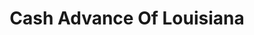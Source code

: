---
title: Cash Advance Of Louisiana
slug: cash-advance-of-louisiana
updated-on: '2024-05-30T13:44:31.749Z'
created-on: '2024-05-30T13:41:46.671Z'
published-on: '2024-05-30T13:54:32.469Z'
f_city-state-2:
- cms/city/winnfield-la.md
- cms/city/natchitoches-la.md
- cms/city/plaquemine-la.md
f_locations:
- cms/payday-loan/cash-advance-of-louisiana-6576.md
- cms/payday-loan/cash-advance-of-louisiana-6577.md
- cms/payday-loan/cash-advance-of-louisiana-6578.md
f_states:
- cms/state/louisiana.md
layout: '[company].html'
tags: company
---